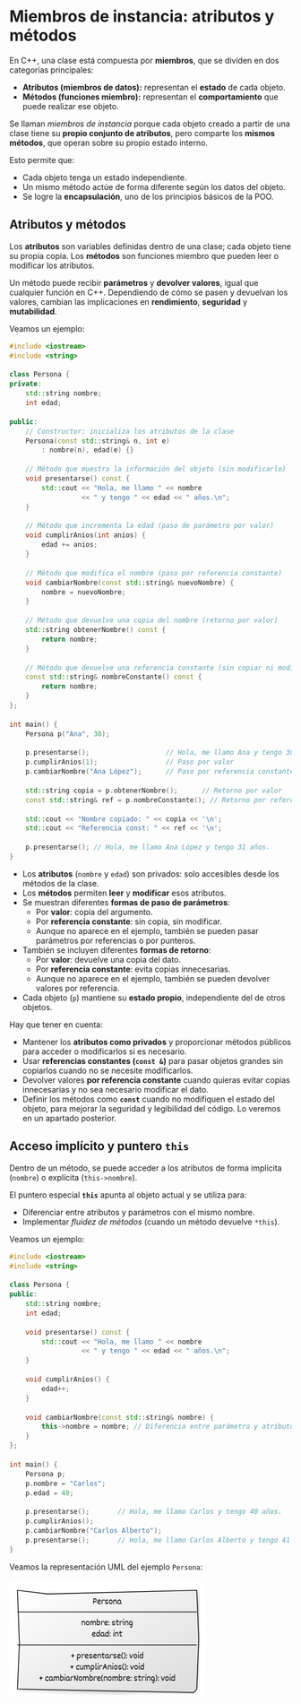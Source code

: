 # Miembros de instancia: atributos y métodos

En C++, una clase está compuesta por **miembros**, que se dividen en dos categorías principales:

* **Atributos (miembros de datos):** representan el **estado** de cada objeto.
* **Métodos (funciones miembro):** representan el **comportamiento** que puede realizar ese objeto.

Se llaman *miembros de instancia* porque cada objeto creado a partir de una clase tiene su **propio conjunto de atributos**, pero comparte los **mismos métodos**, que operan sobre su propio estado interno.

Esto permite que:

* Cada objeto tenga un estado independiente.
* Un mismo método actúe de forma diferente según los datos del objeto.
* Se logre la **encapsulación**, uno de los principios básicos de la POO.


## Atributos y métodos

Los **atributos** son variables definidas dentro de una clase; cada objeto tiene su propia copia.
Los **métodos** son funciones miembro que pueden leer o modificar los atributos.

Un método puede recibir **parámetros** y **devolver valores**, igual que cualquier función en C++.
Dependiendo de cómo se pasen y devuelvan los valores, cambian las implicaciones en **rendimiento**, **seguridad** y **mutabilidad**.

Veamos un ejemplo:

```cpp
#include <iostream>
#include <string>

class Persona {
private:
    std::string nombre;
    int edad;

public:
    // Constructor: inicializa los atributos de la clase
    Persona(const std::string& n, int e)
        : nombre(n), edad(e) {}

    // Método que muestra la información del objeto (sin modificarlo)
    void presentarse() const {
        std::cout << "Hola, me llamo " << nombre
                  << " y tengo " << edad << " años.\n";
    }

    // Método que incrementa la edad (paso de parámetro por valor)
    void cumplirAnios(int anios) {
        edad += anios;
    }

    // Método que modifica el nombre (paso por referencia constante)
    void cambiarNombre(const std::string& nuevoNombre) {
        nombre = nuevoNombre;
    }

    // Método que devuelve una copia del nombre (retorno por valor)
    std::string obtenerNombre() const {
        return nombre;
    }

    // Método que devuelve una referencia constante (sin copiar ni modificar)
    const std::string& nombreConstante() const {
        return nombre;
    }
};

int main() {
    Persona p("Ana", 30);

    p.presentarse();                   // Hola, me llamo Ana y tengo 30 años.
    p.cumplirAnios(1);                 // Paso por valor
    p.cambiarNombre("Ana López");      // Paso por referencia constante

    std::string copia = p.obtenerNombre();      // Retorno por valor
    const std::string& ref = p.nombreConstante(); // Retorno por referencia const

    std::cout << "Nombre copiado: " << copia << '\n';
    std::cout << "Referencia const: " << ref << '\n';

    p.presentarse(); // Hola, me llamo Ana López y tengo 31 años.
}
```

* Los **atributos** (`nombre` y `edad`) son privados: solo accesibles desde los métodos de la clase.
* Los **métodos** permiten **leer** y **modificar** esos atributos.
* Se muestran diferentes **formas de paso de parámetros**:
  * Por **valor**: copia del argumento.
  * Por **referencia constante**: sin copia, sin modificar.
  * Aunque no aparece en el ejemplo, también se pueden pasar parámetros por referencias o por punteros.
* También se incluyen diferentes **formas de retorno**:
  * Por **valor**: devuelve una copia del dato.
  * Por **referencia constante**: evita copias innecesarias.
  * Aunque no aparece en el ejemplo, también se pueden devolver valores por referencia.
* Cada objeto (`p`) mantiene su **estado propio**, independiente del de otros objetos.

Hay que tener en cuenta:

* Mantener los **atributos como privados** y proporcionar métodos públicos para acceder o modificarlos si es necesario.
* Usar **referencias constantes (`const &`)** para pasar objetos grandes sin copiarlos cuando no se necesite modificarlos.
* Devolver valores **por referencia constante** cuando quieras evitar copias innecesarias y no sea necesario modificar el dato.
* Definir los métodos como **`const`** cuando no modifiquen el estado del objeto, para mejorar la seguridad y legibilidad del código. Lo veremos en un apartado posterior.

## Acceso implícito y puntero `this`

Dentro de un método, se puede acceder a los atributos de forma implícita (`nombre`) o explícita (`this->nombre`).

El puntero especial **`this`** apunta al objeto actual y se utiliza para:

* Diferenciar entre atributos y parámetros con el mismo nombre.
* Implementar *fluidez de métodos* (cuando un método devuelve `*this`).

Veamos un ejemplo:

```cpp
#include <iostream>
#include <string>

class Persona {
public:
    std::string nombre;
    int edad;

    void presentarse() const {
        std::cout << "Hola, me llamo " << nombre
                  << " y tengo " << edad << " años.\n";
    }

    void cumplirAnios() {
        edad++;
    }

    void cambiarNombre(const std::string& nombre) {
        this->nombre = nombre; // Diferencia entre parámetro y atributo
    }
};

int main() {
    Persona p;
    p.nombre = "Carlos";
    p.edad = 40;

    p.presentarse();       // Hola, me llamo Carlos y tengo 40 años.
    p.cumplirAnios();
    p.cambiarNombre("Carlos Alberto");
    p.presentarse();       // Hola, me llamo Carlos Alberto y tengo 41 años.
}
```

Veamos la representación UML del ejemplo `Persona`:

![diagrama3](img/diagrama3.png)


